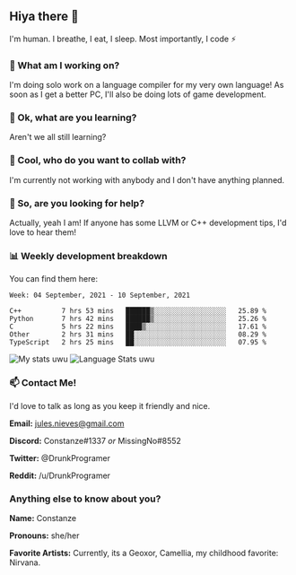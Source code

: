 ## Hiya there 👋

I'm human. I breathe, I eat, I sleep. Most importantly, I code ⚡️

### 🔭 What am I working on?

I'm doing solo work on a language compiler for my very own language! As soon as I get a better PC, I'll also be doing lots of game development.

### 🌱 Ok, what are you learning?

Aren't we all still learning?

### 👯 Cool, who do you want to collab with?

I'm currently not working with anybody and I don't have anything planned.

### 🤔 So, are you looking for help?

Actually, yeah I am! If anyone has some LLVM or C++ development tips, I'd love to hear them!

### 📊 Weekly development breakdown

You can find them here:

<!--START_SECTION:waka-->
```text
Week: 04 September, 2021 - 10 September, 2021

C++          7 hrs 53 mins   ██████▒░░░░░░░░░░░░░░░░░░   25.89 % 
Python       7 hrs 42 mins   ██████▒░░░░░░░░░░░░░░░░░░   25.26 % 
C            5 hrs 22 mins   ████▒░░░░░░░░░░░░░░░░░░░░   17.61 % 
Other        2 hrs 31 mins   ██░░░░░░░░░░░░░░░░░░░░░░░   08.29 % 
TypeScript   2 hrs 25 mins   ██░░░░░░░░░░░░░░░░░░░░░░░   07.95 % 
```
<!--END_SECTION:waka-->
<!-- ![Constanze's wakatime stats](https://github-readme-stats.vercel.app/api/wakatime?username=constanze) -->

![My stats uwu](https://github-readme-stats.vercel.app/api?username=cstanze&show_icons=true&theme=onedark)
![Language Stats uwu](https://github-readme-stats.vercel.app/api/top-langs/?username=cstanze&layout=compact&theme=onedark)

### 📫 Contact Me!

I'd love to talk as long as you keep it friendly and nice.

**Email:** jules.nieves@gmail.com

**Discord:** Constanze#1337 *or* MissingNo#8552

**Twitter:** @DrunkProgramer

**Reddit:** /u/DrunkProgramer

### Anything else to know about you?

**Name:** Constanze

**Pronouns:** she/her

**Favorite Artists:** Currently, its a Geoxor, Camellia, my childhood favorite: Nirvana.
